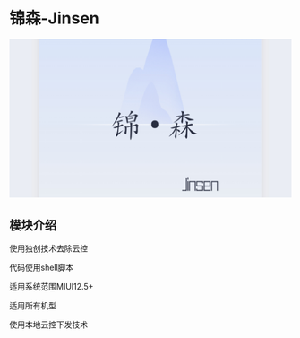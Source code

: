 # 锦森-Jinsen
![Header](https://github.com/Jinsens/Jinsen/blob/main/Jinsen.png "Header")
## 模块介绍
使用独创技术去除云控

代码使用shell脚本

适用系统范围MIUI12.5+

适用所有机型

使用本地云控下发技术
